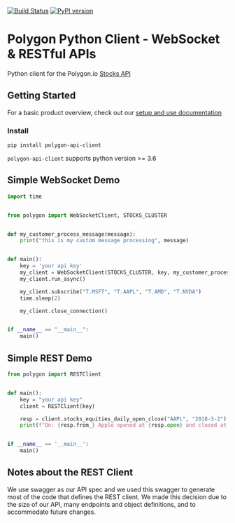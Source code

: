 [![Build Status](https://drone.polygon.io/api/badges/polygon-io/client-python/status.svg)](https://drone.polygon.io/polygon-io/client-python)
[![PyPI version](https://badge.fury.io/py/polygon-api-client.svg)](https://badge.fury.io/py/polygon-api-client)

# Polygon Python Client - WebSocket & RESTful APIs

Python client for the Polygon.io [Stocks API](https://polygon.io)

## Getting Started

For a basic product overview, check out our [setup and use documentation](https://polygon.io/sockets)

### Install

`pip install polygon-api-client`

`polygon-api-client` supports python version >= 3.6

## Simple WebSocket Demo
```python
import time


from polygon import WebSocketClient, STOCKS_CLUSTER


def my_customer_process_message(message):
    print("this is my custom message processing", message)


def main():
    key = 'your api key'
    my_client = WebSocketClient(STOCKS_CLUSTER, key, my_customer_process_message)
    my_client.run_async()

    my_client.subscribe("T.MSFT", "T.AAPL", "T.AMD", "T.NVDA")
    time.sleep(2)

    my_client.close_connection()


if __name__ == "__main__":
    main()

```

## Simple REST Demo
```python
from polygon import RESTClient


def main():
    key = "your api key"
    client = RESTClient(key)

    resp = client.stocks_equities_daily_open_close("AAPL", "2018-3-2")
    print(f"On: {resp.from_} Apple opened at {resp.open} and closed at {resp.close}")


if __name__ == '__main__':
    main()
```


## Notes about the REST Client

We use swagger as our API spec and we used this swagger to generate most of the code that defines the REST client.
We made this decision due to the size of our API, many endpoints and object definitions, and to accommodate future changes.

